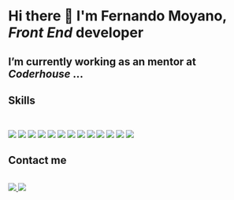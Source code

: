 # Hi there 👋 I'm Fernando Moyano, ***Front End*** developer 


## I’m currently working as an mentor at ***Coderhouse***  ...


## Skills

 
 <div "style=inline_block"><br>
 
 <img margin="5px" src="https://img.shields.io/badge/HTML5-F10A1F?style=for-the-badge&logo=html5&logoColor=white"></img>
 <img margin="5px" src="https://img.shields.io/badge/CSS3-1572B6?style=for-the-badge&logo=css3&logoColor=white"></img>
 <img margin="5px" src="https://img.shields.io/badge/SASS-bf4080.svg?style=for-the-badge&logo=SASS&logoColor=white"></img>
 <img margin="5px" src="https://img.shields.io/badge/bootstrap-%238511FA.svg?style=for-the-badge&logo=bootstrap&logoColor=white"></img>
 <img margin="5px" src="https://img.shields.io/badge/MUI-%230081CB.svg?style=for-the-badge&logo=mui&logoColor=white"></img>
 <img margin="5px" src="https://img.shields.io/badge/tailwind-%2338B2AC.svg?style=for-the-badge&logo=tailwind-&logoColor=white"></img>
 <img margin="5px" src="https://img.shields.io/badge/javascript-%23323330.svg?style=for-the-badge&logo=javascript&logoColor=%f0db4f"></img>
 <img margin="5px" src="https://img.shields.io/badge/react-10B8E1.svg?style=for-the-badge&logo=react&logoColor=000000"></img>
 <img margin="5px" src="https://img.shields.io/badge/redux-%23593d88.svg?style=for-the-badge&logo=redux&logoColor=white"></img>
 <img margin="5px" src="https://img.shields.io/badge/node.js-43853d?style=for-the-badge&logo=node.js&logoColor=white"></img>
 <img margin="5px" src="https://img.shields.io/badge/express.js-%23404d59.svg?style=for-the-badge&logo=express&logoColor=%2361DAFB"></img>
 <img margin="5px" src="https://img.shields.io/badge/MongoDB-%234ea94b.svg?style=for-the-badge&logo=mongodb&logoColor=white"></img>
 <img margin="5px" src="https://img.shields.io/badge/git-%23F05033.svg?style=for-the-badge&logo=git&logoColor=white"></img>
 
  	                 
</div>

## Contact me


<div "style=inline_block"><br>

<a href="mailto: fernandomoyano21@gmail.com" target="_blank">
	<img src="https://img.shields.io/badge/Gmail-D14836?style=for-the-badge&logo=gmail&logoColor=white" target="_blank">
</a>


<a href="https://www.linkedin.com/in/fernandomoyano-front-end-develper/" target="_blank">
	<img src="https://img.shields.io/badge/LinkedIn-0077B5?style=for-the-badge&logo=linkedin&logoColor=white" target="_blank">
</a>
	
</div>

          

